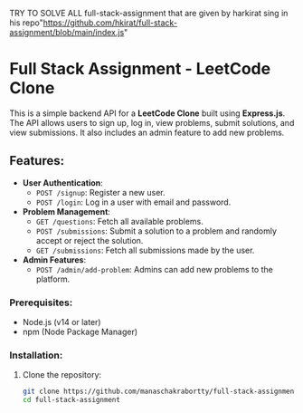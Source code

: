 TRY TO SOLVE ALL full-stack-assignment that are given by harkirat sing in his repo"https://github.com/hkirat/full-stack-assignment/blob/main/index.js"



# Full Stack Assignment - LeetCode Clone

This is a simple backend API for a **LeetCode Clone** built using **Express.js**. The API allows users to sign up, log in, view problems, submit solutions, and view submissions. It also includes an admin feature to add new problems.

## Features:
- **User Authentication**:
  - `POST /signup`: Register a new user.
  - `POST /login`: Log in a user with email and password.
- **Problem Management**:
  - `GET /questions`: Fetch all available problems.
  - `POST /submissions`: Submit a solution to a problem and randomly accept or reject the solution.
  - `GET /submissions`: Fetch all submissions made by the user.
- **Admin Features**:
  - `POST /admin/add-problem`: Admins can add new problems to the platform.



### Prerequisites:
- Node.js (v14 or later)
- npm (Node Package Manager)

### Installation:

1. Clone the repository:
   ```bash
   git clone https://github.com/manaschakrabortty/full-stack-assignment.git
   cd full-stack-assignment
